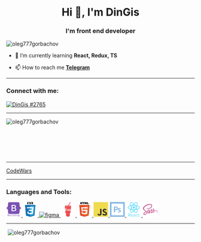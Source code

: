 <h1 align="center">Hi 👋, I'm DinGis</h1>
<h3 align="center">I'm front end developer</h3>

<p align="left"> <img src="https://komarev.com/ghpvc/?username=oleg777gorbachov&label=Profile%20views&color=0e75b6&style=flat" alt="oleg777gorbachov" /> </p>

- 🌱 I’m currently learning **React, Redux, TS**

- 📫 How to reach me <a href='https://t.me/DinGis9' target="_blank" >**Telegram**</a>

***

<h3 align="left">Connect with me:</h3>
<p align="left">
<a href="https://discord.gg/DinGis #2765" target="blank"><img align="center" src="https://raw.githubusercontent.com/rahuldkjain/github-profile-readme-generator/master/src/images/icons/Social/discord.svg" alt="DinGis #2765" height="30" width="40" /></a>
</p>

***

<p><img align="left" src="https://github-readme-stats.vercel.app/api/top-langs?username=oleg777gorbachov&show_icons=true&locale=en&layout=compact" alt="oleg777gorbachov" /></p> 

<br><br><br><br><br><br>

***

<a href='https://www.codewars.com/users/DinGis9' target='_blank'>CodeWars</a>

***

<h3 align="left">Languages and Tools:</h3>
<p align="left"> <a href="https://getbootstrap.com" target="_blank" rel="noreferrer"> <img src="https://raw.githubusercontent.com/devicons/devicon/master/icons/bootstrap/bootstrap-plain-wordmark.svg" alt="bootstrap" width="40" height="40"/> </a> <a href="https://www.w3schools.com/css/" target="_blank" rel="noreferrer"> <img src="https://raw.githubusercontent.com/devicons/devicon/master/icons/css3/css3-original-wordmark.svg" alt="css3" width="40" height="40"/> </a> <a href="https://www.figma.com/" target="_blank" rel="noreferrer"> <img src="https://www.vectorlogo.zone/logos/figma/figma-icon.svg" alt="figma" width="40" height="40"/> </a> <a href="https://gulpjs.com" target="_blank" rel="noreferrer"> <img src="https://raw.githubusercontent.com/devicons/devicon/master/icons/gulp/gulp-plain.svg" alt="gulp" width="40" height="40"/> </a> <a href="https://www.w3.org/html/" target="_blank" rel="noreferrer"> <img src="https://raw.githubusercontent.com/devicons/devicon/master/icons/html5/html5-original-wordmark.svg" alt="html5" width="40" height="40"/> </a> <a href="https://developer.mozilla.org/en-US/docs/Web/JavaScript" target="_blank" rel="noreferrer"> <img src="https://raw.githubusercontent.com/devicons/devicon/master/icons/javascript/javascript-original.svg" alt="javascript" width="40" height="40"/> </a> <a href="https://www.photoshop.com/en" target="_blank" rel="noreferrer"> <img src="https://raw.githubusercontent.com/devicons/devicon/master/icons/photoshop/photoshop-line.svg" alt="photoshop" width="40" height="40"/> </a> <a href="https://reactjs.org/" target="_blank" rel="noreferrer"> <img src="https://raw.githubusercontent.com/devicons/devicon/master/icons/react/react-original-wordmark.svg" alt="react" width="40" height="40"/> </a> <a href="https://sass-lang.com" target="_blank" rel="noreferrer"> <img src="https://raw.githubusercontent.com/devicons/devicon/master/icons/sass/sass-original.svg" alt="sass" width="40" height="40"/> </a> </p>

***

<p>&nbsp;<img align="center" src="https://github-readme-stats.vercel.app/api?username=oleg777gorbachov&show_icons=true&locale=en" alt="oleg777gorbachov" /></p>
